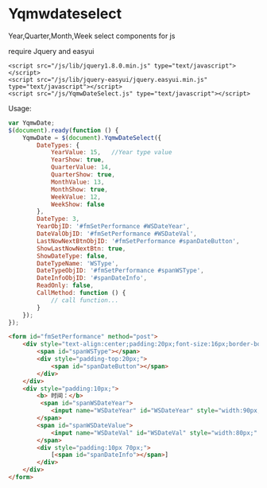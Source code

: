 # Yqmwdateselect
Year,Quarter,Month,Week select components for js


require Jquery and easyui

    <script src="/js/lib/jquery1.8.0.min.js" type="text/javascript"></script>
    <script src="/js/lib/jquery-easyui/jquery.easyui.min.js" type="text/javascript"></script> 
    <script src="/js/YqmwDateSelect.js" type="text/javascript"></script>
    
Usage:

```javascript
var YqmwDate;
$(document).ready(function () {
    YqmwDate = $(document).YqmwDateSelect({
        DateTypes: {
            YearValue: 15,   //Year type value
            YearShow: true,
            QuarterValue: 14,
            QuarterShow: true,
            MonthValue: 13,
            MonthShow: true,
            WeekValue: 12,
            WeekShow: false
        },
        DateType: 3,
        YearObjID: '#fmSetPerformance #WSDateYear',
        DateValObjID: '#fmSetPerformance #WSDateVal',
        LastNowNextBtnObjID: '#fmSetPerformance #spanDateButton',
        ShowLastNowNextBtn: true,
        ShowDateType: false,
        DateTypeName: 'WSType',
        DateTypeObjID: '#fmSetPerformance #spanWSType',
        DateInfoObjID: '#spanDateInfo',
        ReadOnly: false,
        CallMethod: function () {
            // call function...
        }
    });
});
```

```html
<form id="fmSetPerformance" method="post">
    <div style="text-align:center;padding:20px;font-size:16px;border-bottom:dashed 1px #ccc;">
        <span id="spanWSType"></span>
        <div style="padding-top:20px;">
            <span id="spanDateButton"></span>
        </div>
    </div>    
    <div style="padding:10px;">
        <b> 时间：</b>
         <span id="spanWSDateYear">
            <input name="WSDateYear" id="WSDateYear" style="width:90px;" />
        </span>
        <span id="spanWSDateValue">
            <input name="WSDateVal" id="WSDateVal" style="width:80px;" />
        </span>
        <div style="padding:10px 70px;">
            [<span id="spanDateInfo"></span>]
        </div>
    </div>
</form>
```

